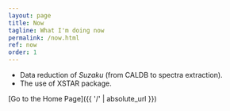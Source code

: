 ```yaml
---
layout: page
title: Now
tagline: What I'm doing now
permalink: /now.html
ref: now
order: 1
---
```


* Data reduction of *Suzaku* (from CALDB to spectra extraction).
* The use of XSTAR package.

[Go to the Home Page]({{ '/' | absolute_url }})
